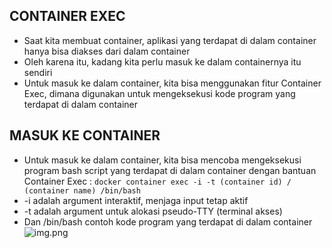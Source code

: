 ## CONTAINER EXEC
- Saat kita membuat container, aplikasi yang terdapat di dalam container hanya bisa diakses dari dalam container
- Oleh karena itu, kadang kita perlu masuk ke dalam containernya itu sendiri
- Untuk masuk ke dalam container, kita bisa menggunakan fitur Container Exec, dimana digunakan untuk mengeksekusi kode program yang terdapat di dalam container


## MASUK KE CONTAINER
- Untuk masuk ke dalam container, kita bisa mencoba mengeksekusi program bash script yang terdapat di dalam container dengan bantuan Container Exec : `docker container exec -i -t (container id) / (container name) /bin/bash`
- -i adalah argument interaktif, menjaga input tetap aktif
- -t adalah argument untuk alokasi pseudo-TTY (terminal akses)
- Dan /bin/bash contoh kode program yang terdapat di dalam container
![img.png](../asset/docker-exec.png)